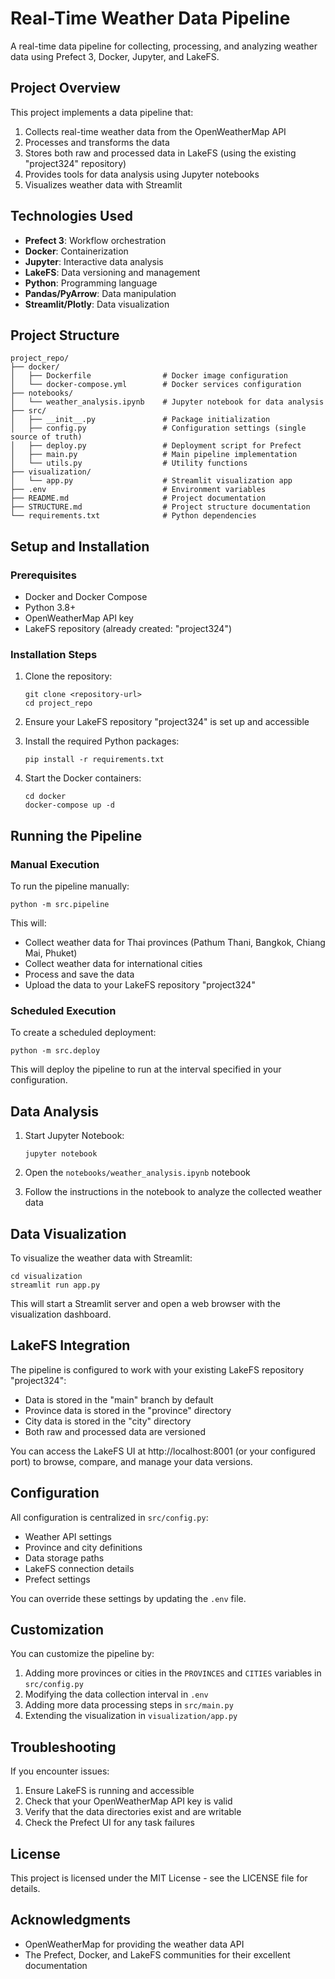 # Real-Time Weather Data Pipeline

A real-time data pipeline for collecting, processing, and analyzing weather data using Prefect 3, Docker, Jupyter, and LakeFS.

## Project Overview

This project implements a data pipeline that:

1. Collects real-time weather data from the OpenWeatherMap API
2. Processes and transforms the data
3. Stores both raw and processed data in LakeFS (using the existing "project324" repository)
4. Provides tools for data analysis using Jupyter notebooks
5. Visualizes weather data with Streamlit

## Technologies Used

- **Prefect 3**: Workflow orchestration
- **Docker**: Containerization
- **Jupyter**: Interactive data analysis
- **LakeFS**: Data versioning and management
- **Python**: Programming language
- **Pandas/PyArrow**: Data manipulation
- **Streamlit/Plotly**: Data visualization

## Project Structure

```
project_repo/
├── docker/
│   ├── Dockerfile                # Docker image configuration
│   └── docker-compose.yml        # Docker services configuration
├── notebooks/
│   └── weather_analysis.ipynb    # Jupyter notebook for data analysis
├── src/
│   ├── __init__.py               # Package initialization
│   ├── config.py                 # Configuration settings (single source of truth)
│   ├── deploy.py                 # Deployment script for Prefect
│   ├── main.py                   # Main pipeline implementation
│   └── utils.py                  # Utility functions
├── visualization/
│   └── app.py                    # Streamlit visualization app
├── .env                          # Environment variables
├── README.md                     # Project documentation
├── STRUCTURE.md                  # Project structure documentation
└── requirements.txt              # Python dependencies
```

## Setup and Installation

### Prerequisites

- Docker and Docker Compose
- Python 3.8+
- OpenWeatherMap API key
- LakeFS repository (already created: "project324")

### Installation Steps

1. Clone the repository:
   ```
   git clone <repository-url>
   cd project_repo
   ```

2. Ensure your LakeFS repository "project324" is set up and accessible

3. Install the required Python packages:
   ```
   pip install -r requirements.txt
   ```

4. Start the Docker containers:
   ```
   cd docker
   docker-compose up -d
   ```

## Running the Pipeline

### Manual Execution

To run the pipeline manually:

```
python -m src.pipeline
```

This will:
- Collect weather data for Thai provinces (Pathum Thani, Bangkok, Chiang Mai, Phuket)
- Collect weather data for international cities
- Process and save the data
- Upload the data to your LakeFS repository "project324"

### Scheduled Execution

To create a scheduled deployment:

```
python -m src.deploy
```

This will deploy the pipeline to run at the interval specified in your configuration.

## Data Analysis

1. Start Jupyter Notebook:
   ```
   jupyter notebook
   ```

2. Open the `notebooks/weather_analysis.ipynb` notebook

3. Follow the instructions in the notebook to analyze the collected weather data

## Data Visualization

To visualize the weather data with Streamlit:

```
cd visualization
streamlit run app.py
```

This will start a Streamlit server and open a web browser with the visualization dashboard.

## LakeFS Integration

The pipeline is configured to work with your existing LakeFS repository "project324":

- Data is stored in the "main" branch by default
- Province data is stored in the "province" directory
- City data is stored in the "city" directory
- Both raw and processed data are versioned

You can access the LakeFS UI at http://localhost:8001 (or your configured port) to browse, compare, and manage your data versions.

## Configuration

All configuration is centralized in `src/config.py`:

- Weather API settings
- Province and city definitions
- Data storage paths
- LakeFS connection details
- Prefect settings

You can override these settings by updating the `.env` file.

## Customization

You can customize the pipeline by:

1. Adding more provinces or cities in the `PROVINCES` and `CITIES` variables in `src/config.py`
2. Modifying the data collection interval in `.env`
3. Adding more data processing steps in `src/main.py`
4. Extending the visualization in `visualization/app.py`

## Troubleshooting

If you encounter issues:

1. Ensure LakeFS is running and accessible
2. Check that your OpenWeatherMap API key is valid
3. Verify that the data directories exist and are writable
4. Check the Prefect UI for any task failures

## License

This project is licensed under the MIT License - see the LICENSE file for details.

## Acknowledgments

- OpenWeatherMap for providing the weather data API
- The Prefect, Docker, and LakeFS communities for their excellent documentation